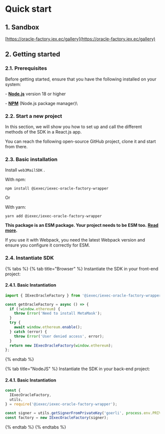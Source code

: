 # Quick start

## 1.  Sandbox

[https://oracle-factory.iex.ec/gallery](https://oracle-factory.iex.ec/gallery)

## 2.  Getting started

### **2.1.  Prerequisites**

Before getting started, ensure that you have the following installed on your system:

\- [**Node.js**](https://nodejs.org/en/) version 18 or higher

\- [**NPM**](https://docs.npmjs.com/) (Node.js package manager)\


### **2.2. Start a new project**

In this section, we will show you how to set up and call the different methods of the SDK in a React.js app.

You can reach the following open-source GitHub project, clone it and start from there.



### **2.3. Basic installation**

Install `web3MailSDK` .

With npm:

```
npm install @iexec/iexec-oracle-factory-wrapper
```

Or

With yarn:

```
yarn add @iexec/iexec-oracle-factory-wrapper
```

**This package is an ESM package. Your project needs to be ESM too.** [**Read more**](https://gist.github.com/sindresorhus/a39789f98801d908bbc7ff3ecc99d99c)**.**

If you use it with Webpack, you need the latest Webpack version and ensure you configure it correctly for ESM.

### **2.4. Instantiate SDK**

{% tabs %}
{% tab title="Browser" %}
Instantiate the SDK in your front-end project:

#### 2.4.1. Basic Instantiation

```javascript
import { IExecOracleFactory } from '@iexec/iexec-oracle-factory-wrapper';

const getOracleFactory = async () => {
  if (!window.ethereum) {
    throw Error('Need to install MetaMask');
  }
  try {
    await window.ethereum.enable();
  } catch (error) {
    throw Error('User denied access', error);
  }
  return new IExecOracleFactory(window.ethereum);
};
```
{% endtab %}

{% tab title="NodeJS" %}
Instantiate the SDK in your back-end project:

#### 2.4.1. Basic Instantiation

```javascript
const {
  IExecOracleFactory,
  utils,
} = require('@iexec/iexec-oracle-factory-wrapper');

const signer = utils.getSignerFromPrivateKey('goerli', process.env.PRIVATE_KEY);
const factory = new IExecOracleFactory(signer);
```
{% endtab %}
{% endtabs %}
